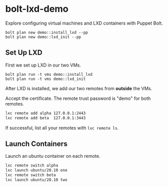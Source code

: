 # bolt-lxd-demo

Explore configuring virtual machines and LXD containers with Puppet Bolt.


```
bolt plan new demo::install_lxd --pp
bolt plan new demo::lxd_init --pp
```

## Set Up LXD

First we set up LXD in our two VMs.

```
bolt plan run -t vms demo::install_lxd
bolt plan run -t vms demo::lxd_init
```

After LXD is installed, we add our two remotes from **outside** the VMs. 

Accept the certificate. The remote trust password is "demo" for both remotes.

``` sh
lxc remote add alpha 127.0.0.1:2443
lxc remote add beta  127.0.0.1:3443
```

If successful, list all your remotes with `lxc remote ls`.

## Launch Containers

Launch an ubuntu container on each remote.

``` sh
lxc remote switch alpha
lxc launch ubuntu/20.10 one
lxc remote switch beta
lxc launch ubuntu/20.10 two
```


